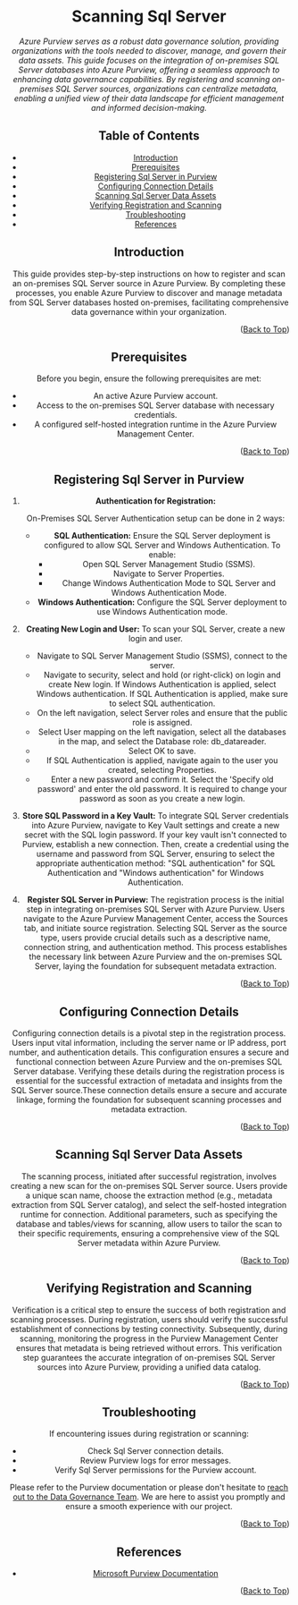 <!-- Improved compatibility of Back to Top link -->
<a name="Sql Server-top"></a>

<!-- Concept TITLE AND OVERVIEW -->

<center>

# Scanning Sql Server

*Azure Purview serves as a robust data governance solution, providing organizations with the tools needed to discover, manage, and govern their data assets. This guide focuses on the integration of on-premises SQL Server databases into Azure Purview, offering a seamless approach to enhancing data governance capabilities. By registering and scanning on-premises SQL Server sources, organizations can centralize metadata, enabling a unified view of their data landscape for efficient management and informed decision-making.*

## Table of Contents

- [Introduction](#introduction)
- [Prerequisites](#prerequisites)
- [Registering Sql Server in Purview](#registering-sql-server-in-purview)
- [Configuring Connection Details](#configuring-connection-details)
- [Scanning Sql Server Data Assets](#scanning-sql-server-data-assets)
- [Verifying Registration and Scanning](#verifying-registration-and-scanning)
- [Troubleshooting](#troubleshooting)
- [References](#references)

## Introduction

This guide provides step-by-step instructions on how to register and scan an on-premises SQL Server source in Azure Purview. By completing these processes, you enable Azure Purview to discover and manage metadata from SQL Server databases hosted on-premises, facilitating comprehensive data governance within your organization.

<p align="right">(<a href="#Sql Server-top">Back to Top</a>)</p>

## Prerequisites

Before you begin, ensure the following prerequisites are met:
- An active Azure Purview account.
- Access to the on-premises SQL Server database with necessary credentials.
- A configured self-hosted integration runtime in the Azure Purview Management Center.

<p align="right">(<a href="#Sql Server-top">Back to Top</a>)</p>

## Registering Sql Server in Purview

1. **Authentication for Registration:** 

   On-Premises SQL Server Authentication setup can be done in 2 ways:
   - **SQL Authentication:** Ensure the SQL Server deployment is configured to allow SQL Server and Windows Authentication. To enable:
     - Open SQL Server Management Studio (SSMS).
     - Navigate to Server Properties.
     - Change Windows Authentication Mode to SQL Server and Windows Authentication Mode.
   - **Windows Authentication:** Configure the SQL Server deployment to use Windows Authentication mode.

2. **Creating New Login and User:** To scan your SQL Server, create a new login and user.
   - Navigate to SQL Server Management Studio (SSMS), connect to the server.
   - Navigate to security, select and hold (or right-click) on login and create New login. If Windows Authentication is applied, select Windows authentication. If SQL Authentication is applied, make sure to select SQL authentication.
   - On the left navigation, select Server roles and ensure that the public role is assigned.
   - Select User mapping on the left navigation, select all the databases in the map, and select the Database role: db_datareader.
   - Select OK to save.
   - If SQL Authentication is applied, navigate again to the user you created, selecting Properties.
   - Enter a new password and confirm it. Select the 'Specify old password' and enter the old password. It is required to change your password as soon as you create a new login.

3. **Store SQL Password in a Key Vault:** 
   To integrate SQL Server credentials into Azure Purview, navigate to Key Vault settings and create a new secret with the SQL login password. If your key vault isn't connected to Purview, establish a new connection. Then, create a credential using the username and password from SQL Server, ensuring to select the appropriate authentication method: "SQL authentication" for SQL Authentication and "Windows authentication" for Windows Authentication.

4. **Register SQL Server in Purview:**
   The registration process is the initial step in integrating on-premises SQL Server with Azure Purview. Users navigate to the Azure Purview Management Center, access the Sources tab, and initiate source registration. Selecting SQL Server as the source type, users provide crucial details such as a descriptive name, connection string, and authentication method. This process establishes the necessary link between Azure Purview and the on-premises SQL Server, laying the foundation for subsequent metadata extraction.

<p align="right">(<a href="#Sql Server-top">Back to Top</a>)</p>

## Configuring Connection Details

Configuring connection details is a pivotal step in the registration process. Users input vital information, including the server name or IP address, port number, and authentication details. This configuration ensures a secure and functional connection between Azure Purview and the on-premises SQL Server database. Verifying these details during the registration process is essential for the successful extraction of metadata and insights from the SQL Server source.These connection details ensure a secure and accurate linkage, forming the foundation for subsequent scanning processes and metadata extraction.

<p align="right">(<a href="#Sql Server-top">Back to Top</a>)</p>

## Scanning Sql Server Data Assets

The scanning process, initiated after successful registration, involves creating a new scan for the on-premises SQL Server source. Users provide a unique scan name, choose the extraction method (e.g., metadata extraction from SQL Server catalog), and select the self-hosted integration runtime for connection. Additional parameters, such as specifying the database and tables/views for scanning, allow users to tailor the scan to their specific requirements, ensuring a comprehensive view of the SQL Server metadata within Azure Purview.

<p align="right">(<a href="#Sql Server-top">Back to Top</a>)</p>

## Verifying Registration and Scanning

Verification is a critical step to ensure the success of both registration and scanning processes. During registration, users should verify the successful establishment of connections by testing connectivity. Subsequently, during scanning, monitoring the progress in the Purview Management Center ensures that metadata is being retrieved without errors. This verification step guarantees the accurate integration of on-premises SQL Server sources into Azure Purview, providing a unified data catalog.

<p align="right">(<a href="#Sql Server-top">Back to Top</a>)</p>

## Troubleshooting

If encountering issues during registration or scanning:

- Check Sql Server connection details.
- Review Purview logs for error messages.
- Verify Sql Server permissions for the Purview account.

Please refer to the Purview documentation or please don't hesitate to [reach out to the Data Governance Team](mailto:data_governance_team@client.com). We are here to assist you promptly and ensure a smooth experience with our project.

<p align="right">(<a href="#Sql Server-top">Back to Top</a>)</p>

## References

- [Microsoft Purview Documentation](https://docs.microsoft.com/en-us/azure/purview/)

<p align="right">(<a href="#Sql Server-top">Back to Top</a>)</p>

